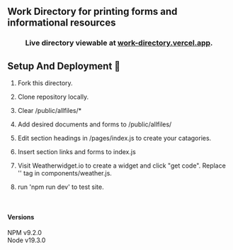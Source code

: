 ## Work Directory for printing forms and informational resources
 <h3 align="center" >
    Live directory viewable at <a href="https://work-directory.vercel.app/">work-directory.vercel.app</a>.
 </h3>
 
 ## Setup And Deployment 🔧

1. Fork this directory.

2. Clone repository locally.

3. Clear /public/allfiles/* 

4. Add desired documents and forms to /public/allfiles/

5. Edit section headings in /pages/index.js to create your catagories.

6. Insert section links and forms to index.js

7. Visit Weatherwidget.io to create a widget and click "get code". Replace '<a>' tag in components/weather.js.

8. run 'npm run dev' to test site. 
   
    <br>  

#### Versions
NPM v9.2.0  
Node v19.3.0
